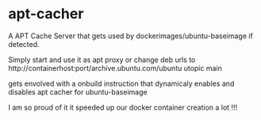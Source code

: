 apt-cacher
==========

A APT Cache Server that gets used by dockerimages/ubuntu-baseimage if detected.


Simply start and use it as apt proxy or change deb urls to http://containerhost:port/archive.ubuntu.com/ubuntu utopic main

gets envolved with a onbuild instruction that dynamicaly enables and disables apt cacher for ubuntu-baseimage

I am so proud of it it speeded up our docker container creation a lot !!!
